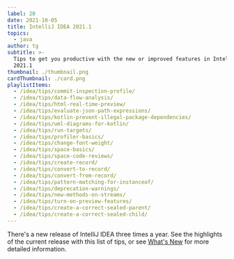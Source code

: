 ```yaml
---
label: 20
date: 2021-10-05
title: IntelliJ IDEA 2021.1
topics:
  - java
author: tg
subtitle: >-
  Tips to get you productive with the new or improved features in IntelliJ IDEA
  2021.1
thumbnail: ./thumbnail.png
cardThumbnail: ./card.png
playlistItems:
  - /idea/tips/commit-inspection-profile/
  - /idea/tips/data-flow-analysis/
  - /idea/tips/html-real-time-preview/
  - /idea/tips/evaluate-json-path-expressions/
  - /idea/tips/kotlin-prevent-illegal-package-dependencies/
  - /idea/tips/uml-diagrams-for-kotlin/
  - /idea/tips/run-targets/
  - /idea/tips/profiler-basics/
  - /idea/tips/change-font-weight/
  - /idea/tips/space-basics/
  - /idea/tips/space-code-reviews/
  - /idea/tips/create-record/
  - /idea/tips/convert-to-record/
  - /idea/tips/convert-from-record/
  - /idea/tips/pattern-matching-for-instanceof/
  - /idea/tips/deprecation-warnings/
  - /idea/tips/new-methods-on-streams/
  - /idea/tips/turn-on-preview-features/
  - /idea/tips/create-a-correct-sealed-parent/
  - /idea/tips/create-a-correct-sealed-child/
---
```


There's a new release of IntelliJ IDEA three times a year. See the highlights of the current release with this list of tips, or see [What's New](https://www.jetbrains.com/idea/whatsnew/) for more detailed information.
